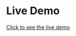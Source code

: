 <H1>Live Demo</H1>
<a href= "https://moviereviewbyparish.netlify.app" target = "_blank">Click to see the live demo</a>
